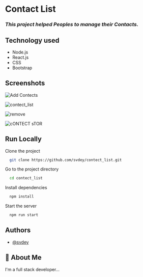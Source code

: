 
# Contact List

### _This project helped Peoples to manage their Contacts._



## Technology used

- Node.js
- React.js
- CSS
- Bootstrap


## Screenshots

![Add Contects](https://raw.githubusercontent.com/svdey/contect_list/main/src/assets/Screenshot%202022-05-27%20103615.png)


![contect_list](https://raw.githubusercontent.com/svdey/contect_list/main/src/assets/Screenshot%202022-05-27%20103639.png)

![remove](https://raw.githubusercontent.com/svdey/contect_list/main/src/assets/Screenshot%202022-05-27%20104612.png)

![cONTECT sTOR](https://raw.githubusercontent.com/svdey/contect_list/main/src/assets/Screenshot%202022-05-27%20103936.png)

## Run Locally

Clone the project

```bash
  git clone https://github.com/svdey/contect_list.git
```

Go to the project directory

```bash
  cd contect_list
```

Install dependencies

```bash
  npm install
```

Start the server

```bash
  npm run start
```


## Authors

- [@svdey](https://github.com/svdey)


## 🚀 About Me
I'm a full stack developer...

